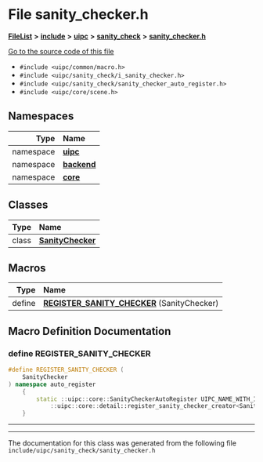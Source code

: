 

# File sanity\_checker.h



[**FileList**](files.md) **>** [**include**](dir_d44c64559bbebec7f509842c48db8b23.md) **>** [**uipc**](dir_9f30510905f1286cc334e7ecdb1aceca.md) **>** [**sanity\_check**](dir_bc94a01fec317e710a764ca285cf9c79.md) **>** [**sanity\_checker.h**](sanity__checker_8h.md)

[Go to the source code of this file](sanity__checker_8h_source.md)



* `#include <uipc/common/macro.h>`
* `#include <uipc/sanity_check/i_sanity_checker.h>`
* `#include <uipc/sanity_check/sanity_checker_auto_register.h>`
* `#include <uipc/core/scene.h>`













## Namespaces

| Type | Name |
| ---: | :--- |
| namespace | [**uipc**](namespaceuipc.md) <br> |
| namespace | [**backend**](namespaceuipc_1_1backend.md) <br> |
| namespace | [**core**](namespaceuipc_1_1core.md) <br> |


## Classes

| Type | Name |
| ---: | :--- |
| class | [**SanityChecker**](classuipc_1_1core_1_1_sanity_checker.md) <br> |

















































## Macros

| Type | Name |
| ---: | :--- |
| define  | [**REGISTER\_SANITY\_CHECKER**](sanity__checker_8h.md#define-register_sanity_checker) (SanityChecker) <br> |

## Macro Definition Documentation





### define REGISTER\_SANITY\_CHECKER 

```C++
#define REGISTER_SANITY_CHECKER (
    SanityChecker
) namespace auto_register                                                                          \
    {                                                                                                \
        static ::uipc::core::SanityCheckerAutoRegister UIPC_NAME_WITH_ID(SanityCheckerAutoRegister){ \
            ::uipc::core::detail::register_sanity_checker_creator<SanityChecker>()};                 \
    }
```




<hr>

------------------------------
The documentation for this class was generated from the following file `include/uipc/sanity_check/sanity_checker.h`

